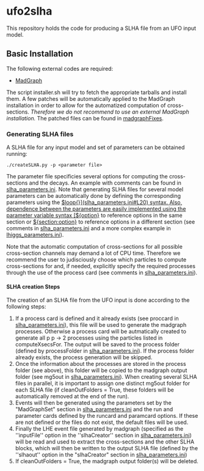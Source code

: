 # ufo2slha
This repository holds the code for producing a SLHA file from an UFO input model.

## Basic Installation ##

The following external codes are required:

  * [MadGraph](https://launchpad.net/mg5amcnlo)

The script installer.sh will try to fetch the appropriate tarballs and install them.
A few patches will be automatically applied to the MadGraph installation in order to allow for the automatized computation
of cross-sections. *Therefore we do not recommend to use an external MadGraph installation.*
The patched files can be found in [madgraphFixes](madgraphFixes).


### Generating SLHA files ###

A SLHA file for any input model and set of parameters can be 
obtained running:

``
./createSLHA.py -p <parameter file>
`` 

The parameter file specificies several options for computing the cross-sections and the decays.
An example with comments can be found in [slha_parameters.ini](slha_parameters.ini).
Note that generating SLHA files for several model parameters can be automatically
done by defining the corresponding parameters using the [$loop{}](slha_parameters.ini#L20) syntax. Also, dependence between the parameters
are easily implemented using the parameter variable syntax [${option}](slha_parameters.ini#L21)
to reference options in the same section or [${section:option}](slha_parameters.ini#L24)
to reference options in a different section (see comments in [slha_parameters.ini](slha_parameters.ini) and a more complex example in [lhiggs_parameters.ini](lhiggs_parameters.ini)).

Note that the automatic computation of cross-sections for all possible
cross-section channels may demand a lot of CPU time. Therefore we recommend the user
to judisciously choose which particles to compute cross-sections for and, if needed,
explicitly specify the required processes through the use of the process
card (see comments in [slha_parameters.ini](slha_parameters.ini)).

#### SLHA creation Steps ####

The creation of an SLHA file from the UFO input is done according to the following steps:
  1. If a process card is defined and it already exists (see proccard in [slha_parameters.ini](slha_parameters.ini)), 
     this file will be used to generate the madgraph processes. Otherwise
     a process card will be autmatically created to generate all p p -> 2 processes using the particles listed in computeXsecsFor.
     The output will be saved  to the process folder 
     (defined by processFolder in [slha_parameters.ini](slha_parameters.ini)). If the process folder
     already exists, the process generation will be skipped.
  2. Once the information about the processes are stored in the process folder (see above), this folder will be copied
     to the madgraph output folder (see mg5out in [slha_parameters.ini](slha_parameters.ini)). When creating several SLHA
     files in parallel, it is important to assign one distinct mg5out folder for each SLHA file (if cleanOutFolders = True, these
     folders will be automatically removed at the end of the run).
  3. Events will then be generated using the parameters set by the "MadGraphSet" section in  [slha_parameters.ini](slha_parameters.ini)
     and the run and parameter cards defined by the runcard and paramcard options. If these are not defined or the files
     do not exist, the default files will be used.
  4. Finally the LHE event file generated by madgraph (specified as the ''inputFile'' option in the ''slhaCreator'' section 
     in  [slha_parameters.ini](slha_parameters.ini)) will be read and used to extract the cross-sections and the other SLHA blocks, which will then
     be written to the output SLHA file (defined by the ''slhaout'' option in the "slhaCreator" section 
     in  [slha_parameters.ini](slha_parameters.ini))
  5. If cleanOutFolders = True, the madgraph output folder(s) will be deleted.


